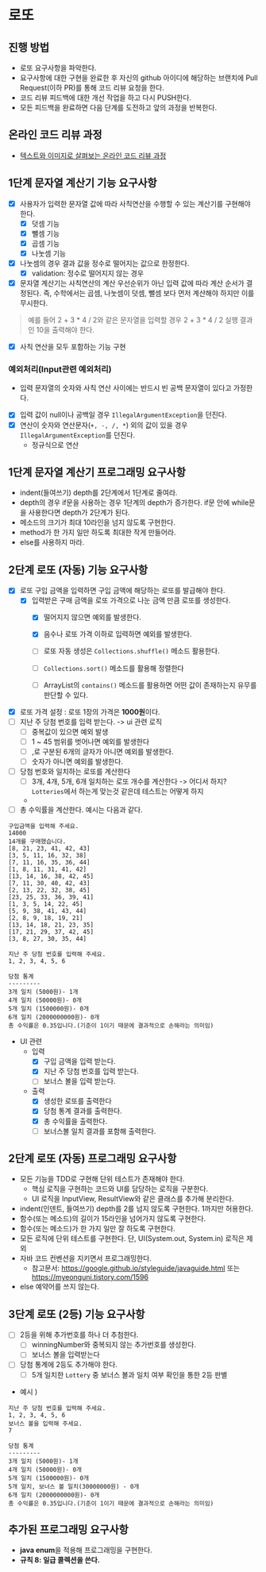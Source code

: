 # 로또
## 진행 방법
* 로또 요구사항을 파악한다.
* 요구사항에 대한 구현을 완료한 후 자신의 github 아이디에 해당하는 브랜치에 Pull Request(이하 PR)를 통해 코드 리뷰 요청을 한다.
* 코드 리뷰 피드백에 대한 개선 작업을 하고 다시 PUSH한다.
* 모든 피드백을 완료하면 다음 단계를 도전하고 앞의 과정을 반복한다.

## 온라인 코드 리뷰 과정
* [텍스트와 이미지로 살펴보는 온라인 코드 리뷰 과정](https://github.com/next-step/nextstep-docs/tree/master/codereview)

## 1단계 문자열 계산기 기능 요구사항
- [x] 사용자가 입력한 문자열 값에 따라 사칙연산을 수행할 수 있는 계산기를 구현해야 한다.
  - [x] 덧셈 기능
  - [x] 뺄셈 기능 
  - [x] 곱셈 기능
  - [x] 나눗셈 기능

- [x] 나눗셈의 경우 결과 값을 정수로 떨어지는 값으로 한정한다.
  - [x] validation: 정수로 떨어지지 않는 경우

- [x] 문자열 계산기는 사칙연산의 계산 우선순위가 아닌 입력 값에 따라 계산 순서가 결정된다. 즉, 수학에서는 곱셈, 나눗셈이 덧셈, 뺄셈 보다 먼저 계산해야 하지만 이를 무시한다.
> 예를 들어 2 + 3 * 4 / 2와 같은 문자열을 입력할 경우 2 + 3 * 4 / 2 실행 결과인 10을 출력해야 한다.
  - [x] 사칙 연산을 모두 포함하는 기능 구현

### 예외처리(Input관련 예외처리)
- 입력 문자열의 숫자와 사칙 연산 사이에는 반드시 빈 공백 문자열이 있다고 가정한다.
- [x] 입력 값이 null이나 공백일 경우 `IllegalArgumentException`을 던진다.
- [x] 연산이 숫자와 연산문자(`+, -, /, *`) 외의 값이 있을 경우 `IllegalArgumentException`를 던진다.
  -  정규식으로 연산

## 1단계 문자열 계산기 프로그래밍 요구사항 
- indent(들여쓰기) depth를 2단계에서 1단계로 줄여라.
- depth의 경우 if문을 사용하는 경우 1단계의 depth가 증가한다. if문 안에 while문을 사용한다면 depth가 2단계가 된다.
- 메소드의 크기가 최대 10라인을 넘지 않도록 구현한다.
- method가 한 가지 일만 하도록 최대한 작게 만들어라.
- else를 사용하지 마라.

## 2단계 로또 (자동) 기능 요구사항
- [x] 로또 구입 금액을 입력하면 구입 금액에 해당하는 로또를 발급해야 한다.
  - [x] 입력받은 구매 금액을 로또 가격으로 나눈 금액 만큼 로또를 생성한다.
    - [x] 떨어지지 않으면 예외를 발생한다.
    - [x] 음수나 로또 가격 이하로 입력하면 예외를 발생한다.
    
    - [ ] 로또 자동 생성은 `Collections.shuffle()` 메소드 활용한다.
    - [ ] `Collections.sort()` 메소드를 활용해 정렬한다
    - [ ] ArrayList의 `contains()` 메소드를 활용하면 어떤 값이 존재하는지 유무를 판단할 수 있다.
- [x] 로또 가격 설정 : 로또 1장의 가격은 **1000원**이다.
- [ ] 지난 주 당첨 번호를 입력 받는다. -> ui 관련 로직
  - [ ] 중복값이 있으면 예외 발생
  - [ ] 1 ~ 45 범위를 벗어나면 예외를 발생한다
  - [ ] ,로 구분된 6개의 글자가 아니면 예외를 발생한다.
  - [ ] 숫자가 아니면 예외를 발생한다.
- [ ] 당첨 번호와 일치하는 로또를 계산한다
  - [ ] 3개, 4개, 5개, 6개 일치하는 로또 개수를 계산한다
  -> 어디서 하지? `Lotteries`에서 하는게 맞는것 같은데 테스트는 어떻게 하지
  - 
- [ ] 총 수익률을 계산한다.
예시는 다음과 같다.
```
구입금액을 입력해 주세요.
14000
14개를 구매했습니다.
[8, 21, 23, 41, 42, 43]
[3, 5, 11, 16, 32, 38]
[7, 11, 16, 35, 36, 44]
[1, 8, 11, 31, 41, 42]
[13, 14, 16, 38, 42, 45]
[7, 11, 30, 40, 42, 43]
[2, 13, 22, 32, 38, 45]
[23, 25, 33, 36, 39, 41]
[1, 3, 5, 14, 22, 45]
[5, 9, 38, 41, 43, 44]
[2, 8, 9, 18, 19, 21]
[13, 14, 18, 21, 23, 35]
[17, 21, 29, 37, 42, 45]
[3, 8, 27, 30, 35, 44]

지난 주 당첨 번호를 입력해 주세요.
1, 2, 3, 4, 5, 6

당첨 통계
---------
3개 일치 (5000원)- 1개
4개 일치 (50000원)- 0개
5개 일치 (1500000원)- 0개
6개 일치 (2000000000원)- 0개
총 수익률은 0.35입니다.(기준이 1이기 때문에 결과적으로 손해라는 의미임)
```

- UI 관련
  - 입력
    - [x] 구입 금액을 입력 받는다.
    - [x] 지난 주 당첨 번호를 입력 받는다.
    - [ ] 보너스 볼을 입력 받는다.
  - 출력
    - [x] 생성한 로또를 출력한다
    - [x] 당첨 통계 결과를 출력한다.
    - [x] 총 수익률을 출력한다.
    - [ ] 보너스볼 일치 결과를 포함해 출력한다.

## 2단계 로또 (자동) 프로그래밍 요구사항
- 모든 기능을 TDD로 구현해 단위 테스트가 존재해야 한다.
  - 핵심 로직을 구현하는 코드와 UI를 담당하는 로직을 구분한다.
  - UI 로직을 InputView, ResultView와 같은 클래스를 추가해 분리한다.
- indent(인덴트, 들여쓰기) depth를 2를 넘지 않도록 구현한다. 1까지만 허용한다.
- 함수(또는 메소드)의 길이가 15라인을 넘어가지 않도록 구현한다.
- 함수(또는 메소드)가 한 가지 일만 잘 하도록 구현한다.
- 모든 로직에 단위 테스트를 구현한다. 단, UI(System.out, System.in) 로직은 제외   
- 자바 코드 컨벤션을 지키면서 프로그래밍한다.
  - 참고문서: https://google.github.io/styleguide/javaguide.html 또는 https://myeonguni.tistory.com/1596
- else 예약어를 쓰지 않는다.

## 3단계 로또 (2등) 기능 요구사항
- [ ] 2등을 위해 추가번호를 하나 더 추첨한다. 
  - [ ] winningNumber와 중복되지 않는 추가번호를 생성한다.
  - [ ] 보너스 볼을 입력받는다
- [ ] 당첨 통계에 2등도 추가해야 한다.
  - [ ] 5개 일치한 `Lottery` 중 보너스 볼과 일치 여부 확인을 통한 2등 판별
- 예시 )
```
지난 주 당첨 번호를 입력해 주세요.
1, 2, 3, 4, 5, 6
보너스 볼을 입력해 주세요.
7

당첨 통계
---------
3개 일치 (5000원)- 1개
4개 일치 (50000원)- 0개
5개 일치 (1500000원)- 0개
5개 일치, 보너스 볼 일치(30000000원) - 0개
6개 일치 (2000000000원)- 0개
총 수익률은 0.35입니다.(기준이 1이기 때문에 결과적으로 손해라는 의미임)
```
## 추가된 프로그래밍 요구사항
- **java enum**을 적용해 프로그래밍을 구현한다.
- **규칙 8: 일급 콜렉션을 쓴다.**
